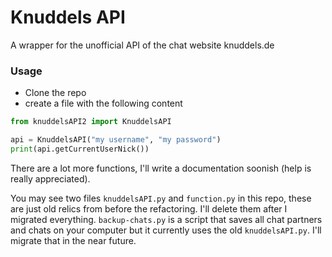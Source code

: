 # Knuddels API
A wrapper for the unofficial API of the chat website knuddels.de

### Usage
- Clone the repo
- create a file with the following content
```python
from knuddelsAPI2 import KnuddelsAPI

api = KnuddelsAPI("my username", "my password")
print(api.getCurrentUserNick())
```
There are a lot more functions, I'll write a documentation soonish (help is really appreciated).

You may see two files `knuddelsAPI.py` and `function.py` in this repo, these are just old relics from before the refactoring. I'll delete them after I migrated everything. `backup-chats.py` is a script that saves all chat partners and chats on your computer but it currently uses the old `knuddelsAPI.py`. I'll migrate that in the near future.
